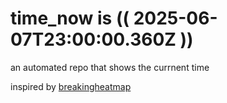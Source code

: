 # time_now is (( 2025-06-07T23:00:00.360Z ))

an automated repo that shows the currnent time

inspired by [breakingheatmap](https://github.com/breakingheatmap/breakingheatmap)